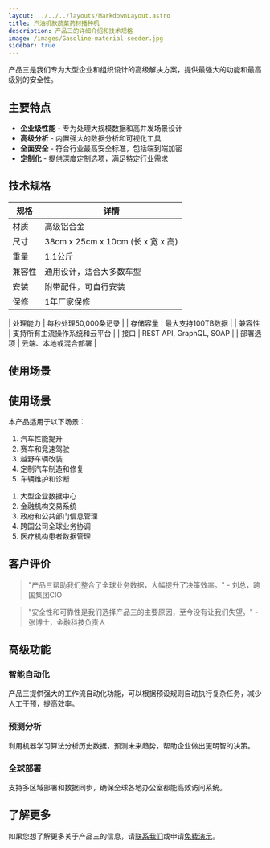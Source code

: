 ```yaml
---
layout: ../../../layouts/MarkdownLayout.astro
title: 汽油机款蔬菜药材播种机
description: 产品三的详细介绍和技术规格
image: /images/Gasoline-material-seeder.jpg
sidebar: true
---
```


产品三是我们专为大型企业和组织设计的高级解决方案，提供最强大的功能和最高级别的安全性。

## 主要特点

- **企业级性能** - 专为处理大规模数据和高并发场景设计
- **高级分析** - 内置强大的数据分析和可视化工具
- **全面安全** - 符合行业最高安全标准，包括端到端加密
- **定制化** - 提供深度定制选项，满足特定行业需求

## 技术规格

<div class="styled-table">

| 规格 | 详情 |
|------|------|
| 材质 | 高级铝合金 |
| 尺寸 | 38cm x 25cm x 10cm (长 x 宽 x 高) |
| 重量 | 1.1公斤 |
| 兼容性 | 通用设计，适合大多数车型 |
| 安装 | 附带配件，可自行安装 |
| 保修 | 1年厂家保修 |

</div>

| 处理能力 | 每秒处理50,000条记录 |
| 存储容量 | 最大支持100TB数据 |
| 兼容性 | 支持所有主流操作系统和云平台 |
| 接口 | REST API, GraphQL, SOAP |
| 部署选项 | 云端、本地或混合部署 |

## 使用场景

<div class="use-cases-section">
  <h2>使用场景</h2>
  <p>本产品适用于以下场景：</p>
  <ol>
    <li>汽车性能提升</li>
    <li>赛车和竞速驾驶</li>
    <li>越野车辆改装</li>
    <li>定制汽车制造和修复</li>
    <li>车辆维护和诊断</li>
  </ol>
</div>

1. 大型企业数据中心
2. 金融机构交易系统
3. 政府和公共部门信息管理
4. 跨国公司全球业务协调
5. 医疗机构患者数据管理

## 客户评价

> "产品三帮助我们整合了全球业务数据，大幅提升了决策效率。" - 刘总，跨国集团CIO

> "安全性和可靠性是我们选择产品三的主要原因，至今没有让我们失望。" - 张博士，金融科技负责人

## 高级功能

### 智能自动化

产品三提供强大的工作流自动化功能，可以根据预设规则自动执行复杂任务，减少人工干预，提高效率。

### 预测分析

利用机器学习算法分析历史数据，预测未来趋势，帮助企业做出更明智的决策。

### 全球部署

支持多区域部署和数据同步，确保全球各地办公室都能高效访问系统。

## 了解更多

如果您想了解更多关于产品三的信息，请[联系我们](/zh/contact)或申请[免费演示](/zh/demo)。